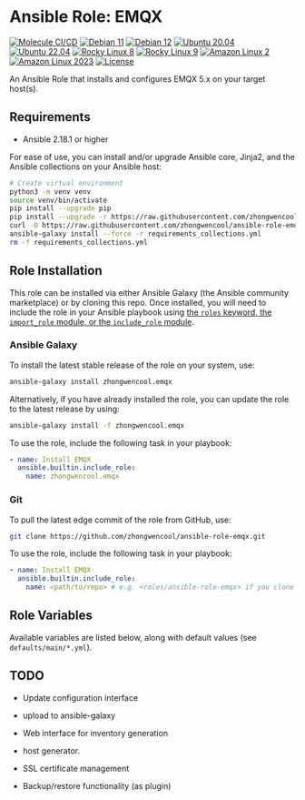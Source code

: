# Ansible Role: EMQX

[![Molecule CI/CD](https://github.com/zhongwencool/ansible-role-emqx/actions/workflows/molecule.yml/badge.svg)](https://github.com/zhongwencool/ansible-role-emqx/actions/workflows/molecule.yml) [![Debian 11](https://img.shields.io/badge/Debian-11-blue?logo=debian)](https://www.debian.org/) [![Debian 12](https://img.shields.io/badge/Debian-12-blue?logo=debian)](https://www.debian.org/) [![Ubuntu 20.04](https://img.shields.io/badge/Ubuntu-20.04-orange?logo=ubuntu)](https://ubuntu.com/) [![Ubuntu 22.04](https://img.shields.io/badge/Ubuntu-22.04-orange?logo=ubuntu)](https://ubuntu.com/) [![Rocky Linux 8](https://img.shields.io/badge/Rocky%20Linux-8-green?logo=rocky-linux)](https://rockylinux.org/) [![Rocky Linux 9](https://img.shields.io/badge/Rocky%20Linux-9-green?logo=rocky-linux)](https://rockylinux.org/) [![Amazon Linux 2](https://img.shields.io/badge/Amazon%20Linux-2-232F3E?logo=amazon-aws)](https://aws.amazon.com/amazon-linux-2/) [![Amazon Linux 2023](https://img.shields.io/badge/Amazon%20Linux-2023-232F3E?logo=amazon-aws)](https://aws.amazon.com/linux/) [![License](https://img.shields.io/badge/License-Apache--2.0-blue.svg)](https://opensource.org/licenses/Apache-2.0)


An Ansible Role that installs and configures EMQX 5.x on your target host(s).

## Requirements

- Ansible 2.18.1 or higher

For ease of use, you can install and/or upgrade Ansible core, Jinja2, and the Ansible collections on your Ansible host:

```bash
# Create virtual environment
python3 -m venv venv
source venv/bin/activate
pip install --upgrade pip
pip install --upgrade -r https://raw.githubusercontent.com/zhongwencool/ansible-role-emqx/main/requirements.txt
curl -O https://raw.githubusercontent.com/zhongwencool/ansible-role-emqx/main/meta/requirments_collections.txt
ansible-galaxy install --force -r requirements_collections.yml
rm -f requirements_collections.yml
```

## Role Installation

This role can be installed via either Ansible Galaxy (the Ansible community marketplace) or by cloning this repo. Once installed, you will need to include the role in your Ansible playbook using [the `roles` keyword, the `import_role` module, or the `include_role` module](https://docs.ansible.com/ansible/latest/playbook_guide/playbooks_reuse_roles.html#using-roles).

### Ansible Galaxy

To install the latest stable release of the role on your system, use:

```bash
ansible-galaxy install zhongwencool.emqx
```

Alternatively, if you have already installed the role, you can update the role to the latest release by using:

```bash
ansible-galaxy install -f zhongwencool.emqx
```

To use the role, include the following task in your playbook:

```yaml
- name: Install EMQX
  ansible.builtin.include_role:
    name: zhongwencool.emqx
```

### Git

To pull the latest edge commit of the role from GitHub, use:

```bash
git clone https://github.com/zhongwencool/ansible-role-emqx.git
```

To use the role, include the following task in your playbook:

```yaml
- name: Install EMQX
  ansible.builtin.include_role:
    name: <path/to/repo> # e.g. <roles/ansible-role-emqx> if you clone the repo inside your project's roles directory
```

## Role Variables

Available variables are listed below, along with default values (see `defaults/main/*.yml`).


## TODO
- Update configuration interface
- upload to ansible-galaxy

- Web interface for inventory generation
- host generator.
- SSL certificate management
- Backup/restore functionality (as plugin)